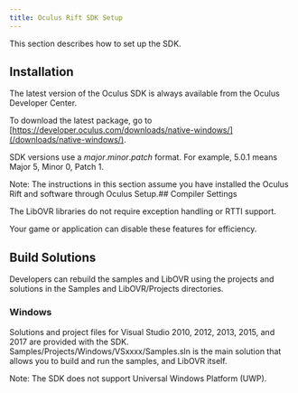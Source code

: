 ```yaml
---
title: Oculus Rift SDK Setup
---
```

This section describes how to set up the SDK.

## Installation

The latest version of the Oculus SDK is always available from the Oculus Developer Center.

To download the latest package, go to [https://developer.oculus.com/downloads/native-windows/](/downloads/native-windows/).

SDK versions use a *major*.*minor*.*patch* format. For example, 5.0.1 means Major 5, Minor 0, Patch 1.

Note: The instructions in this section assume you have installed the Oculus Rift and software through Oculus Setup.## Compiler Settings

The LibOVR libraries do not require exception handling or RTTI support. 

Your game or application can disable these features for efficiency.

## Build Solutions

Developers can rebuild the samples and LibOVR using the projects and solutions in the Samples and LibOVR/Projects directories.

### Windows

Solutions and project files for Visual Studio 2010, 2012, 2013, 2015, and 2017 are provided with the SDK. Samples/Projects/Windows/VSxxxx/Samples.sln is the main solution that allows you to build and run the samples, and LibOVR itself.

Note: The SDK does not support Universal Windows Platform (UWP). 